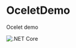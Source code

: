 # OceletDemo
Ocelet demo

![.NET Core](https://github.com/poorboss3/OceletDemo/workflows/.NET%20Core/badge.svg?branch=master)
